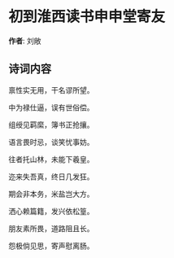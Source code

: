 # 初到淮西读书申申堂寄友

**作者**: 刘敞

## 诗词内容

禀性实无用，干名谬所望。

中为禄仕逼，误有世俗偿。

组绶见羁縻，簿书正抢攘。

语言畏时忌，谈笑忧事妨。

往者托山林，未能下羲皇。

迩来失吾真，终日几发狂。

期会非本务，米盐岂大方。

洒心赖篇籍，发兴依松篁。

朋友素所畏，道路阻且长。

怨极倘见思，寄声慰离肠。

